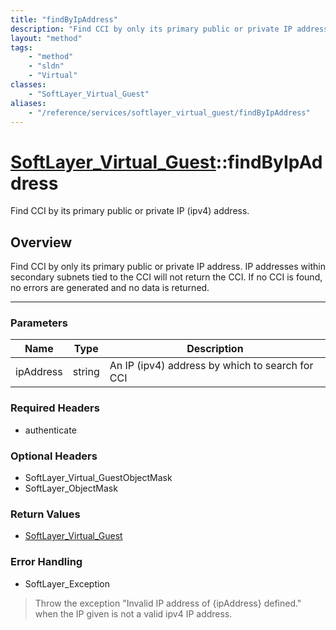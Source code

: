```yaml
---
title: "findByIpAddress"
description: "Find CCI by only its primary public or private IP address. IP addresses within secondary subnets tied to the CCI will no... "
layout: "method"
tags:
    - "method"
    - "sldn"
    - "Virtual"
classes:
    - "SoftLayer_Virtual_Guest"
aliases:
    - "/reference/services/softlayer_virtual_guest/findByIpAddress"
---
```

# [SoftLayer_Virtual_Guest](/reference/services/SoftLayer_Virtual_Guest)::findByIpAddress


Find CCI by its primary public or private IP (ipv4) address.


## Overview 
Find CCI by only its primary public or private IP address. IP addresses within secondary subnets tied to the CCI will not return the CCI. If no CCI is found, no errors are generated and no data is returned. 

-----

### Parameters 
|Name | Type | Description |
| --- | --- | --- |
|ipAddress| string| An IP (ipv4) address by which to search for CCI|


### Required Headers
* authenticate


### Optional Headers
* SoftLayer_Virtual_GuestObjectMask
* SoftLayer_ObjectMask

### Return Values
* <a href='/reference/datatypes/SoftLayer_Virtual_Guest'>SoftLayer_Virtual_Guest </a>



### Error Handling

* SoftLayer_Exception 

> Throw the exception "Invalid IP address of {ipAddress} defined." when the IP given is not a valid ipv4 IP address. 



